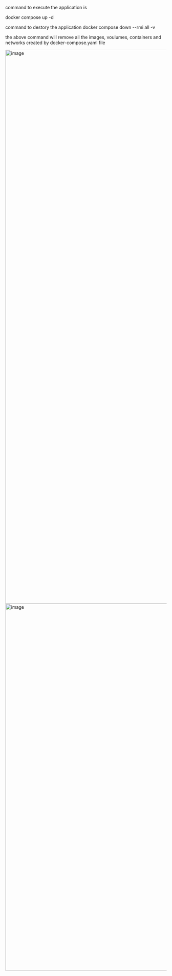 command to execute the application is 

docker compose up -d 

command to destory the application
docker compose down --rmi all -v

the above command will remove all the images, voulumes, containers and networks created by docker-compose.yaml file 

<img width="1728" alt="image" src="https://github.com/user-attachments/assets/90ff2a69-74e3-4ab6-b1e7-43e60f745504">

<img width="1145" alt="image" src="https://github.com/user-attachments/assets/b3b6280f-90fd-498c-b6fc-f09b60c11e52">
